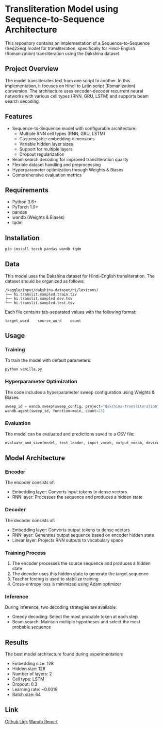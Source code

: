 # Transliteration Model using Sequence-to-Sequence Architecture

This repository contains an implementation of a Sequence-to-Sequence (Seq2Seq) model for transliteration, specifically for Hindi-English (Romanization) transliteration using the Dakshina dataset.

## Project Overview

The model transliterates text from one script to another. In this implementation, it focuses on Hindi to Latin script (Romanization) conversion. The architecture uses encoder-decoder recurrent neural networks with various cell types (RNN, GRU, LSTM) and supports beam search decoding.

## Features

- Sequence-to-Sequence model with configurable architecture:
  - Multiple RNN cell types (RNN, GRU, LSTM)
  - Customizable embedding dimensions
  - Variable hidden layer sizes
  - Support for multiple layers
  - Dropout regularization
- Beam search decoding for improved transliteration quality
- Flexible dataset handling and preprocessing
- Hyperparameter optimization through Weights & Biases
- Comprehensive evaluation metrics

## Requirements

- Python 3.6+
- PyTorch 1.0+
- pandas
- wandb (Weights & Biases)
- tqdm

## Installation

```bash
pip install torch pandas wandb tqdm
```

## Data

This model uses the Dakshina dataset for Hindi-English transliteration. The dataset should be organized as follows:

```
/kaggle/input/dakshina-dataset/hi/lexicons/
├── hi.translit.sampled.train.tsv
├── hi.translit.sampled.dev.tsv
└── hi.translit.sampled.test.tsv
```

Each file contains tab-separated values with the following format:
```
target_word    source_word    count
```

## Usage

### Training

To train the model with default parameters:

```python
python vanilla.py
```

### Hyperparameter Optimization

The code includes a hyperparameter sweep configuration using Weights & Biases:

```python
sweep_id = wandb.sweep(sweep_config, project="dakshina-transliteration")
wandb.agent(sweep_id, function=main, count=25)
```

### Evaluation

The model can be evaluated and predictions saved to a CSV file:

```python
evaluate_and_save(model, test_loader, input_vocab, output_vocab, device, csv_path="test_predictions.csv")
```

## Model Architecture

### Encoder

The encoder consists of:
- Embedding layer: Converts input tokens to dense vectors
- RNN layer: Processes the sequence and produces a hidden state

### Decoder

The decoder consists of:
- Embedding layer: Converts output tokens to dense vectors
- RNN layer: Generates output sequence based on encoder hidden state
- Linear layer: Projects RNN outputs to vocabulary space

### Training Process

1. The encoder processes the source sequence and produces a hidden state
2. The decoder uses this hidden state to generate the target sequence
3. Teacher forcing is used to stabilize training
4. Cross-entropy loss is minimized using Adam optimizer

### Inference

During inference, two decoding strategies are available:
- Greedy decoding: Select the most probable token at each step
- Beam search: Maintain multiple hypotheses and select the most probable sequence

## Results

The best model architecture found during experimentation:
- Embedding size: 128
- Hidden size: 128
- Number of layers: 2
- Cell type: LSTM
- Dropout: 0.3
- Learning rate: ~0.0019
- Batch size: 64

## Link
[Github Link](https://github.com/Rajnishmaurya/da6401_assignment3/tree/main/Vanilla)
[Wandb Report](https://api.wandb.ai/links/da24m015-iitm/xhh9mouq)